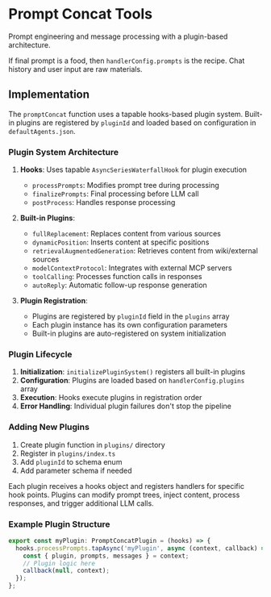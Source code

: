 # Prompt Concat Tools

Prompt engineering and message processing with a plugin-based architecture.

If final prompt is a food, then `handlerConfig.prompts` is the recipe. Chat history and user input are raw materials.

## Implementation

The `promptConcat` function uses a tapable hooks-based plugin system. Built-in plugins are registered by `pluginId` and loaded based on configuration in `defaultAgents.json`.

### Plugin System Architecture

1. **Hooks**: Uses tapable `AsyncSeriesWaterfallHook` for plugin execution
   - `processPrompts`: Modifies prompt tree during processing
   - `finalizePrompts`: Final processing before LLM call
   - `postProcess`: Handles response processing

2. **Built-in Plugins**:
   - `fullReplacement`: Replaces content from various sources
   - `dynamicPosition`: Inserts content at specific positions
   - `retrievalAugmentedGeneration`: Retrieves content from wiki/external sources
   - `modelContextProtocol`: Integrates with external MCP servers
   - `toolCalling`: Processes function calls in responses
   - `autoReply`: Automatic follow-up response generation

3. **Plugin Registration**:
   - Plugins are registered by `pluginId` field in the `plugins` array
   - Each plugin instance has its own configuration parameters
   - Built-in plugins are auto-registered on system initialization

### Plugin Lifecycle

1. **Initialization**: `initializePluginSystem()` registers all built-in plugins
2. **Configuration**: Plugins are loaded based on `handlerConfig.plugins` array
3. **Execution**: Hooks execute plugins in registration order
4. **Error Handling**: Individual plugin failures don't stop the pipeline

### Adding New Plugins

1. Create plugin function in `plugins/` directory
2. Register in `plugins/index.ts`
3. Add `pluginId` to schema enum
4. Add parameter schema if needed

Each plugin receives a hooks object and registers handlers for specific hook points. Plugins can modify prompt trees, inject content, process responses, and trigger additional LLM calls.

### Example Plugin Structure

```typescript
export const myPlugin: PromptConcatPlugin = (hooks) => {
  hooks.processPrompts.tapAsync('myPlugin', async (context, callback) => {
    const { plugin, prompts, messages } = context;
    // Plugin logic here
    callback(null, context);
  });
};
```
